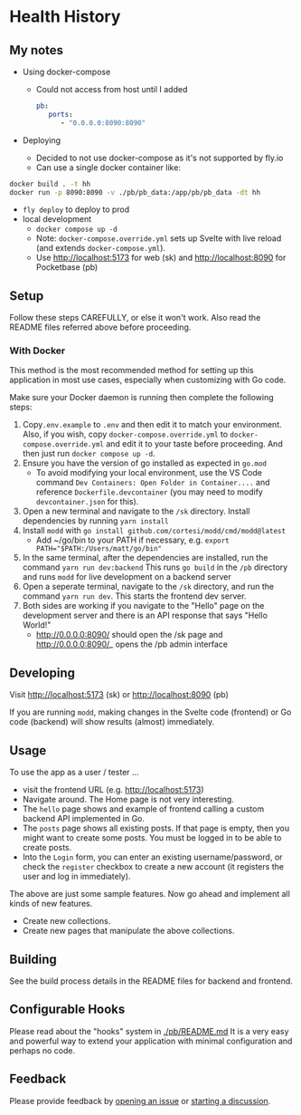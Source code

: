 # Health History

## My notes

- Using docker-compose
  - Could not access from host until I added

      ```yml
      pb:
         ports:
            - "0.0.0.0:8090:8090"
      ```

- Deploying
  - Decided to not use docker-compose as it's not supported by fly.io
  - Can use a single docker container like:

```bash
docker build . -t hh 
docker run -p 8090:8090 -v ./pb/pb_data:/app/pb/pb_data -dt hh
```

- `fly deploy` to deploy to prod
- local development
  - `docker compose up -d`
  - Note: `docker-compose.override.yml` sets up Svelte with live reload (and extends `docker-compose.yml`).
  - Use <http://localhost:5173> for web (sk) and <http://localhost:8090> for Pocketbase (pb)

## Setup

Follow these steps CAREFULLY, or else it won't work. Also read the README files referred above before proceeding.

### With Docker

This method is the most recommended method for setting up this application in most use cases, especially when customizing with Go code.

Make sure your Docker daemon is running then complete the following steps:

1. Copy`.env.example` to `.env` and then edit it to match your environment.
   Also, if you wish, copy `docker-compose.override.yml` to `docker-compose.override.yml`
   and edit it to your taste before proceeding.
   And then just run `docker compose up -d`.
2. Ensure you have the version of go installed as expected in `go.mod`
   - To avoid modifying your local environment, use the VS Code command `Dev Containers: Open Folder in Container....` and reference `Dockerfile.devcontainer` (you may need to modify `devcontainer.json` for this).
3. Open a new terminal and navigate to the `/sk` directory. Install dependencies by
   running `yarn install`
4. Install `modd` with `go install github.com/cortesi/modd/cmd/modd@latest`
   - Add ~/go/bin to your PATH if necessary, e.g. `export PATH="$PATH:/Users/matt/go/bin"`
5. In the same terminal, after the dependencies are installed, run the command `yarn run dev:backend`
   This runs `go build` in the `/pb` directory and runs `modd` for live development on a
   backend server
6. Open a seperate terminal, navigate to the `/sk` directory, and run the command `yarn run dev`.
   This starts the frontend dev server.
7. Both sides are working if you navigate to the "Hello" page on the development server
   and there is an API response that says "Hello World!"
   - <http://0.0.0.0:8090/> should open the /sk page and <http://0.0.0.0:8090/>_ opens the /pb admin interface

## Developing

Visit <http://localhost:5173> (sk) or <http://localhost:8090> (pb)

If you are running `modd`, making changes in the Svelte code (frontend) or Go code (backend) will show
results (almost) immediately.

## Usage

To use the app as a user / tester ...

- visit the frontend URL (e.g. <http://localhost:5173>)
- Navigate around. The Home page is not very interesting.
- The `hello` page shows and example of frontend calling a custom backend API implemented in Go.
- The `posts` page shows all existing posts. If that page is empty, then you might want to create some posts. You must be logged in to be able to create posts.
- Into the `Login` form, you can enter an existing username/password, or check the `register` checkbox to create a new account (it registers the user and log in immediately).

The above are just some sample features. Now go ahead and implement all kinds of new features.

- Create new collections.
- Create new pages that manipulate the above collections.

## Building

See the build process details in the README files for backend and frontend.

## Configurable Hooks

Please read about the "hooks" system in [./pb/README.md](./pb/README.md)
It is a very easy and powerful way to extend your application with minimal
configuration and perhaps no code.

## Feedback

Please provide feedback by
[opening an issue](https://github.com/spinspire/pocketbase-sveltekit-starter/issues/new)
or
[starting a discussion](https://github.com/spinspire/pocketbase-sveltekit-starter/discussions).
